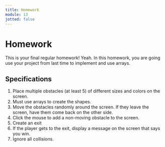 ```yaml
---
title: Homework
module: 13
jotted: false
---
```


# Homework

This is your final regular homework!  Yeah.  In this homework, you are going use your project from last time to implement and use arrays.

## Specifications

1. Place multiple obstacles (at least 5) of different sizes and colors on the screen.
2. Must use arrays to create the shapes.
3. Move the obstacles randomly around the screen.  If they leave the screen, have them come back on the other side.
4. Click the mouse to add a non-moving obstacle to the screen.
5. Create an exit
6. If the player gets to the exit, display a message on the screen that says you win.
7. Ignore all collisions.
